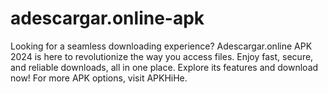 # adescargar.online-apk
Looking for a seamless downloading experience? Adescargar.online APK 2024 is here to revolutionize the way you access files. Enjoy fast, secure, and reliable downloads, all in one place. Explore its features and download now! For more APK options, visit APKHiHe.
